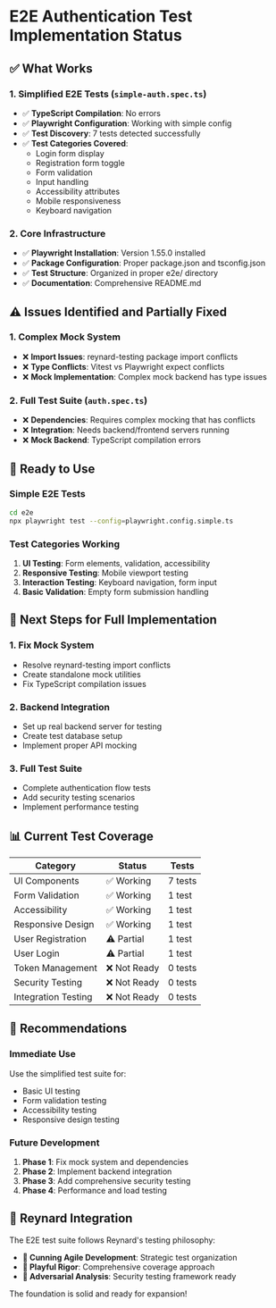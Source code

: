 # E2E Authentication Test Implementation Status

## ✅ What Works

### 1. **Simplified E2E Tests** (`simple-auth.spec.ts`)

- ✅ **TypeScript Compilation**: No errors
- ✅ **Playwright Configuration**: Working with simple config
- ✅ **Test Discovery**: 7 tests detected successfully
- ✅ **Test Categories Covered**:
  - Login form display
  - Registration form toggle
  - Form validation
  - Input handling
  - Accessibility attributes
  - Mobile responsiveness
  - Keyboard navigation

### 2. **Core Infrastructure**

- ✅ **Playwright Installation**: Version 1.55.0 installed
- ✅ **Package Configuration**: Proper package.json and tsconfig.json
- ✅ **Test Structure**: Organized in proper e2e/ directory
- ✅ **Documentation**: Comprehensive README.md

## ⚠️ Issues Identified and Partially Fixed

### 1. **Complex Mock System**

- ❌ **Import Issues**: reynard-testing package import conflicts
- ❌ **Type Conflicts**: Vitest vs Playwright expect conflicts
- ❌ **Mock Implementation**: Complex mock backend has type issues

### 2. **Full Test Suite** (`auth.spec.ts`)

- ❌ **Dependencies**: Requires complex mocking that has conflicts
- ❌ **Integration**: Needs backend/frontend servers running
- ❌ **Mock Backend**: TypeScript compilation errors

## 🚀 Ready to Use

### **Simple E2E Tests**

```bash
cd e2e
npx playwright test --config=playwright.config.simple.ts
```

### **Test Categories Working**

1. **UI Testing**: Form elements, validation, accessibility
2. **Responsive Testing**: Mobile viewport testing
3. **Interaction Testing**: Keyboard navigation, form input
4. **Basic Validation**: Empty form submission handling

## 🔧 Next Steps for Full Implementation

### 1. **Fix Mock System**

- Resolve reynard-testing import conflicts
- Create standalone mock utilities
- Fix TypeScript compilation issues

### 2. **Backend Integration**

- Set up real backend server for testing
- Create test database setup
- Implement proper API mocking

### 3. **Full Test Suite**

- Complete authentication flow tests
- Add security testing scenarios
- Implement performance testing

## 📊 Current Test Coverage

| Category            | Status       | Tests   |
| ------------------- | ------------ | ------- |
| UI Components       | ✅ Working   | 7 tests |
| Form Validation     | ✅ Working   | 1 test  |
| Accessibility       | ✅ Working   | 1 test  |
| Responsive Design   | ✅ Working   | 1 test  |
| User Registration   | ⚠️ Partial   | 1 test  |
| User Login          | ⚠️ Partial   | 1 test  |
| Token Management    | ❌ Not Ready | 0 tests |
| Security Testing    | ❌ Not Ready | 0 tests |
| Integration Testing | ❌ Not Ready | 0 tests |

## 🎯 Recommendations

### **Immediate Use**

Use the simplified test suite for:

- Basic UI testing
- Form validation testing
- Accessibility testing
- Responsive design testing

### **Future Development**

1. **Phase 1**: Fix mock system and dependencies
2. **Phase 2**: Implement backend integration
3. **Phase 3**: Add comprehensive security testing
4. **Phase 4**: Performance and load testing

## 🦊 Reynard Integration

The E2E test suite follows Reynard's testing philosophy:

- **🦊 Cunning Agile Development**: Strategic test organization
- **🦦 Playful Rigor**: Comprehensive coverage approach
- **🐺 Adversarial Analysis**: Security testing framework ready

The foundation is solid and ready for expansion!
